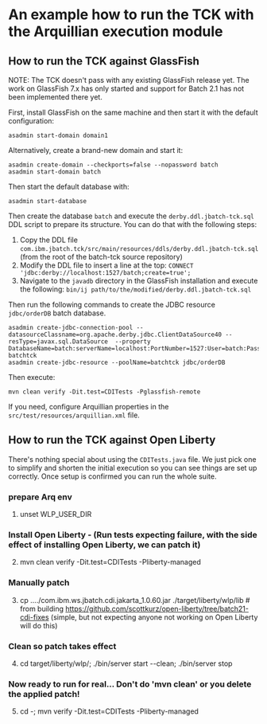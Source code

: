 <!--- 
Copyright (c) 2021 Contributors to the Eclipse Foundation

See the NOTICE file distributed with this work for additional information regarding copyright 
ownership. Licensed under the Apache License, Version 2.0 (the "License"); 
you may not use this file except in compliance with the License. You may 
obtain a copy of the License at http://www.apache.org/licenses/LICENSE-2.0 
Unless required by applicable law or agreed to in writing, software distributed 
under the License is distributed on an "AS IS" BASIS, WITHOUT WARRANTIES 
OR CONDITIONS OF ANY KIND, either express or implied. See the License for 
the specific language governing permissions and limitations under the License. 
SPDX-License-Identifier: Apache-2.0
--->

# An example how to run the TCK with the Arquillian execution module

## How to run the TCK against GlassFish

NOTE: The TCK doesn't pass with any existing GlassFish release yet. 
The work on GlassFish 7.x has only started and support for Batch 2.1 has not been implemented there yet.

First, install GlassFish on the same machine and then start it with the default configuration:

```
asadmin start-domain domain1
```

Alternatively, create a brand-new domain and start it:

```
asadmin create-domain --checkports=false --nopassword batch
asadmin start-domain batch
```

Then start the default database with:

```
asadmin start-database
```

Then create the database `batch` and execute the `derby.ddl.jbatch-tck.sql` DDL script to prepare its structure. 
You can do that with the following steps:

1. Copy the DDL file `com.ibm.jbatch.tck/src/main/resources/ddls/derby.ddl.jbatch-tck.sql` (from the root of the batch-tck source repository)
2. Modify the DDL file to insert a line at the top: `CONNECT 'jdbc:derby://localhost:1527/batch;create=true';`
3. Navigate to the `javadb` directory in the GlassFish installation and execute the following: `bin/ij path/to/the/modified/derby.ddl.jbatch-tck.sql`

Then run the following commands to create the JDBC resource `jdbc/orderDB` batch database.

```
asadmin create-jdbc-connection-pool --datasourceClassname=org.apache.derby.jdbc.ClientDataSource40 --resType=javax.sql.DataSource  --property DatabaseName=batch:serverName=localhost:PortNumber=1527:User=batch:Password=batch batchtck
asadmin create-jdbc-resource --poolName=batchtck jdbc/orderDB
```

Then execute:

```
mvn clean verify -Dit.test=CDITests -Pglassfish-remote
```

If you need, configure Arquillian properties in the `src/test/resources/arquillian.xml` file.

## How to run the TCK against Open Liberty

There's nothing special about using the `CDITests.java` file.  We just pick one to simplify and shorten the initial execution so you can see things are set up correctly.  Once setup is confirmed you can run the whole suite.

### prepare Arq env
1. unset WLP_USER_DIR
### Install Open Liberty - (Run tests expecting failure, with the side effect of installing Open Liberty, we can patch it)
2. mvn clean verify   -Dit.test=CDITests -Pliberty-managed  
### Manually patch 
3. cp ..../com.ibm.ws.jbatch.cdi.jakarta_1.0.60.jar  ./target/liberty/wlp/lib   # from building https://github.com/scottkurz/open-liberty/tree/batch21-cdi-fixes  (simple, but not expecting anyone not working on Open Liberty will do this)
### Clean so patch takes effect
4. cd target/liberty/wlp/;  ./bin/server start --clean;  ./bin/server stop
### Now ready to run for real... Don't do 'mvn clean' or you delete the applied patch!
5. cd -; mvn verify -Dit.test=CDITests -Pliberty-managed 
